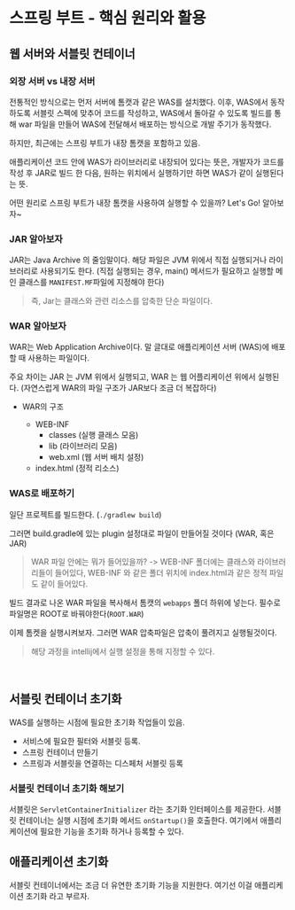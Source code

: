# 스프링 부트 - 핵심 원리와 활용

## 웹 서버와 서블릿 컨테이너

### 외장 서버 vs 내장 서버

전통적인 방식으로는 먼저 서버에 톰캣과 같은 WAS를 설치했다. 이후, WAS에서 동작하도록 서블릿 스펙에 맞추어 코드를 작성하고, WAS에서 돌아갈 수 있도록 빌드를 통해 war 파일을 만들어 WAS에 전달해서 배포하는 방식으로 개발 주기가 동작했다.

하지만, 최근에는 스프링 부트가 내장 톰캣을 포함하고 있음.

애플리케이션 코드 안에 WAS가 라이브러리로 내장되어 있다는 뜻은, 개발자가 코드를 작성 후 JAR로 빌드 한 다음, 원하는 위치에서 실행하기만 하면 WAS가 같이 실행된다는 뜻.

어떤 원리로 스프링 부트가 내장 톰캣을 사용하여 실행할 수 있을까? Let's Go! 알아보자~

### JAR 알아보자

JAR는 Java Archive 의 줄임말이다. 해당 파일은 JVM 위에서 직접 실행되거나 라이브러리로 사용되기도 한다. (직접 실행되는 경우, main() 메서드가 필요하고 실행할 메인 클래스를 `MANIFEST.MF`파일에 지정해야 한다)

> 즉, Jar는 클래스와 관련 리소스를 압축한 단순 파일이다.

### WAR 알아보자

WAR는 Web Application Archive이다. 말 글대로 애플리케이션 서버 (WAS)에 배포할 때 사용하는 파일이다.

주요 차이는 JAR 는 JVM 위에서 실행되고, WAR 는 웹 어플리케이션 위에서 실행된다. (자연스럽게 WAR의 파일 구조가 JAR보다 조금 더 복잡하다)

- WAR의 구조

  - WEB-INF
    - classes (실행 클래스 모음)
    - lib (라이브러리 모음)
    - web.xml (웹 서버 배치 설정)
  - index.html (정적 리소스)

### WAS로 배포하기

일단 프로젝트를 빌드한다. (`./gradlew build`)

그러면 build.gradle에 있는 plugin 설정대로 파일이 만들어질 것이다 (WAR, 혹은 JAR)

> WAR 파일 안에는 뭐가 들어있을까? -> WEB-INF 폴더에는 클래스와 라이브러리들이 들어있다, WEB-INF 와 같은 폴더 위치에 index.html과 같은 정적 파일도 같이 들어있다.

빌드 결과로 나온 WAR 파일을 복사해서 톰캣의 `webapps` 폴더 하위에 넣는다. 필수로 파일명은 ROOT로 바꿔야한다(`ROOT.WAR`)

이제 톰켓을 실행시켜보자. 그러면 WAR 압축파일은 압축이 풀려지고 실행될것이다.

> 해당 과정을 intellij에서 실행 설정을 통해 지정할 수 있다.

<br>

## 서블릿 컨테이너 초기화

WAS를 실행하는 시점에 필요한 초기화 작업들이 있음.

- 서비스에 필요한 필터와 서블릿 등록.
- 스프링 컨테이너 만들기
- 스프링과 서블릿을 연결하는 디스페처 서블릿 등록

### 서블릿 컨테이너 초기화 해보기

서블릿은  `ServletContainerInitializer` 라는 초기화 인터페이스를 제공한다.
서블릿 컨테이너는 실행 시점에 초기화 메서드 `onStartup()`을 호출한다. 여기에서 애플리케이션에 필요한 기능을 초기화 하거나 등록할 수 있다.


## 애플리케이션 초기화

서블릿 컨테이너에서는 조금 더 유연한 초기화 기능을 지원한다.
여기선 이걸 애플리케이션 초기화 라고 부르자.

